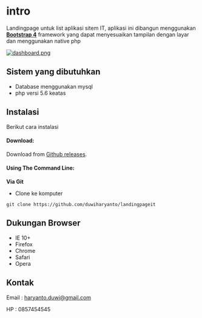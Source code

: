 intro
============

Landingpage untuk list aplikasi sitem IT, aplikasi ini dibangun menggunakan **[Bootstrap 4](https://getbootstrap.com)** framework yang dapat menyesuaikan tampilan dengan layar dan menggunakan native php


[![dashboard.png](https://b.imge.to/2019/12/14/vQrygt.png)](https://imge.to/i/vQrygt)


Sistem yang dibutuhkan 
------------------------------
- Database menggunakan mysql 
- php versi 5.6 keatas


Instalasi
------------
Berikut cara instalasi

#### Download:

Download from [Github releases](https://github.com/duwiharyanto/landingpageit).

#### Using The Command Line:

__Via Git__
- Clone ke komputer
```
git clone https://github.com/duwiharyanto/landingpageit
```

Dukungan Browser
---------------
- IE 10+
- Firefox
- Chrome
- Safari
- Opera

Kontak
--------------
Email : haryanto.duwi@gmail.com

HP : 0857454545

